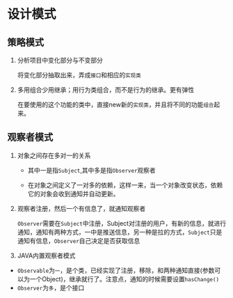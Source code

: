 # 设计模式

## 策略模式

1. 分析项目中变化部分与不变部分

   将变化部分抽取出来，弄成`接口`和相应的`实现类`

2. 多用组合少用继承；用行为类组合，而不是行为的继承。更有弹性

   在要使用的这个功能的类中，直接new新的`实现类`，并且将不同的功能`组合`起来。

## 观察者模式

1. 对象之间存在多对一的关系

   - 其中一是指`Subject`,其中多是指`Observer`观察者

   - 在对象之间定义了一对多的依赖，这样一来，当一个对象改变状态，依赖它的对象会收到通知并自动更新。

2. 观察者注册，然后一个有信息了，就通知观察者

   `Observer`需要在`Subject`中注册，Subject对注册的用户，有新的信息，就进行通知，通知有两种方式，一中是推送信息，另一种是拉的方式，`Subject`只是通知有信息，`Observer`自己决定是否获取信息

3.  JAVA内置观察者模式

   * `Observable`为`一`，是个类，已经实现了注册，移除，和两种通知直接(参数可以为一个Object)，继承就行了。注意点，通知的时候需要设置`hasChange()`
   * `Observer`为`多`，是个接口

